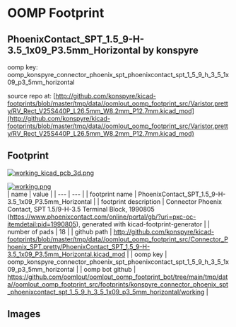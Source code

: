 # OOMP Footprint  
## PhoenixContact_SPT_1.5_9-H-3.5_1x09_P3.5mm_Horizontal  by konspyre  
  
oomp key: oomp_konspyre_connector_phoenix_spt_phoenixcontact_spt_1_5_9_h_3_5_1x09_p3_5mm_horizontal  
  
source repo at: [http://github.com/konspyre/kicad-footprints/blob/master/tmp/data//oomlout_oomp_footprint_src/Varistor.pretty/RV_Rect_V25S440P_L26.5mm_W8.2mm_P12.7mm.kicad_mod](http://github.com/konspyre/kicad-footprints/blob/master/tmp/data//oomlout_oomp_footprint_src/Varistor.pretty/RV_Rect_V25S440P_L26.5mm_W8.2mm_P12.7mm.kicad_mod)  
## Footprint  
  
[![working_kicad_pcb_3d.png](working_kicad_pcb_3d_600.png)](working_kicad_pcb_3d.png)  
  
[![working.png](working_600.png)](working.png)  
| name | value | 
| --- | --- | 
| footprint name | PhoenixContact_SPT_1.5_9-H-3.5_1x09_P3.5mm_Horizontal | 
| footprint description | Connector Phoenix Contact, SPT 1.5/9-H-3.5 Terminal Block, 1990805 (https://www.phoenixcontact.com/online/portal/gb/?uri=pxc-oc-itemdetail:pid=1990805), generated with kicad-footprint-generator | 
| number of pads | 18 | 
| github path | http://github.com/konspyre/kicad-footprints/blob/master/tmp/data//oomlout_oomp_footprint_src/Connector_Phoenix_SPT.pretty/PhoenixContact_SPT_1.5_9-H-3.5_1x09_P3.5mm_Horizontal.kicad_mod | 
| oomp key | oomp_konspyre_connector_phoenix_spt_phoenixcontact_spt_1_5_9_h_3_5_1x09_p3_5mm_horizontal | 
| oomp bot github | https://github.com/oomlout/oomlout_oomp_footprint_bot/tree/main/tmp/data//oomlout_oomp_footprint_src/footprints/konspyre_connector_phoenix_spt_phoenixcontact_spt_1_5_9_h_3_5_1x09_p3_5mm_horizontal/working | 
## Images  
